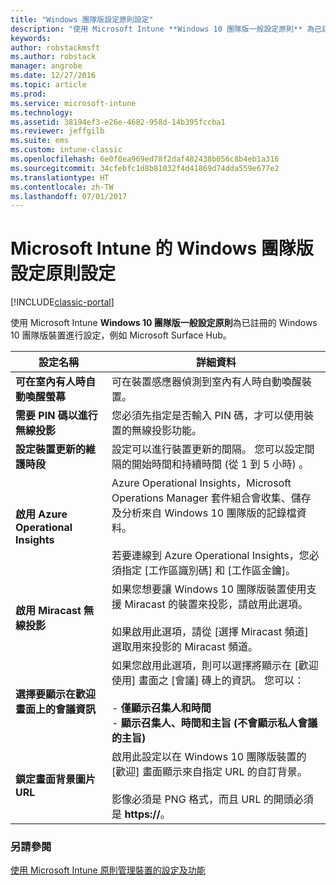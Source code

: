 ```yaml
---
title: "Windows 團隊版設定原則設定"
description: "使用 Microsoft Intune **Windows 10 團隊版一般設定原則** 為已註冊的 Windows 10 團隊版裝置進行設定，例如 Microsoft Surface Hub。"
keywords: 
author: robstackmsft
ms.author: robstack
manager: angrobe
ms.date: 12/27/2016
ms.topic: article
ms.prod: 
ms.service: microsoft-intune
ms.technology: 
ms.assetid: 38194ef3-e26e-4682-958d-14b395fccba1
ms.reviewer: jeffgilb
ms.suite: ems
ms.custom: intune-classic
ms.openlocfilehash: 6e0f0ea969ed78f2daf482438b056c8b4eb1a316
ms.sourcegitcommit: 34cfebfc1d8b81032f4d41869d74dda559e677e2
ms.translationtype: HT
ms.contentlocale: zh-TW
ms.lasthandoff: 07/01/2017
---
```

# <a name="windows-team-configuration-policy-settings-in-microsoft-intune"></a>Microsoft Intune 的 Windows 團隊版設定原則設定

[!INCLUDE[classic-portal](../includes/classic-portal.md)]

使用 Microsoft Intune **Windows 10 團隊版一般設定原則**為已註冊的 Windows 10 團隊版裝置進行設定，例如 Microsoft Surface Hub。

|設定名稱|詳細資料|
|----------------|-----------|
|**可在室內有人時自動喚醒螢幕**|可在裝置感應器偵測到室內有人時自動喚醒裝置。|
|**需要 PIN 碼以進行無線投影**|您必須先指定是否輸入 PIN 碼，才可以使用裝置的無線投影功能。|
|**設定裝置更新的維護時段**|設定可以進行裝置更新的間隔。 您可以設定間隔的開始時間和持續時間 (從 1 到 5 小時) 。|
|**啟用 Azure Operational Insights**|Azure Operational Insights，Microsoft Operations Manager 套件組合會收集、儲存及分析來自 Windows 10 團隊版的記錄檔資料。<br /><br />若要連線到 Azure Operational Insights，您必須指定 [工作區識別碼] 和 [工作區金鑰]。|
|**啟用 Miracast 無線投影**|如果您想要讓 Windows 10 團隊版裝置使用支援 Miracast 的裝置來投影，請啟用此選項。<br /><br />如果啟用此選項，請從 [選擇 Miracast 頻道] 選取用來投影的 Miracast 頻道。|
|**選擇要顯示在歡迎畫面上的會議資訊**|如果您啟用此選項，則可以選擇將顯示在 [歡迎使用] 畫面之 [會議] 磚上的資訊。 您可以：<br /><br />-   **僅顯示召集人和時間**<br />-   **顯示召集人、時間和主旨 (不會顯示私人會議的主旨)**|
|**鎖定畫面背景圖片 URL**|啟用此設定以在 Windows 10 團隊版裝置的 [歡迎] 畫面顯示來自指定 URL 的自訂背景。<br /><br />影像必須是 PNG 格式，而且 URL 的開頭必須是 **https://**。|


### <a name="see-also"></a>另請參閱
[使用 Microsoft Intune 原則管理裝置的設定及功能](manage-settings-and-features-on-your-devices-with-microsoft-intune-policies.md)

